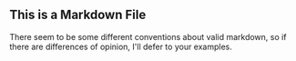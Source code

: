 ## This is a Markdown File ##

There seem to be some different conventions about valid markdown, so if there are differences of opinion, I'll defer to your examples.

